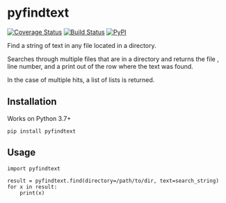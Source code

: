 # pyfindtext
[![Coverage Status](https://coveralls.io/repos/github/lagliam/pyfindtext/badge.svg)](https://coveralls.io/github/lagliam/pyfindtext)
[![Build Status](https://travis-ci.org/lagliam/pyfindtext.svg?branch=master)](https://travis-ci.org/lagliam/pyfindtext)
[![PyPI](https://img.shields.io/pypi/v/pyfindtext.svg?style=flat-square
)](https://pypi.python.org/pypi/pyfindtext/)

Find a string of text in any file located in a directory.

Searches through multiple files that are in a directory and returns the file
, line number, and a print out of the row where the text was found.

In the case of multiple hits, a list of lists is returned.

## Installation
Works on Python 3.7+

`pip install pyfindtext`

## Usage

```
import pyfindtext

result = pyfindtext.find(directory=/path/to/dir, text=search_string)
for x in result:
    print(x)
```